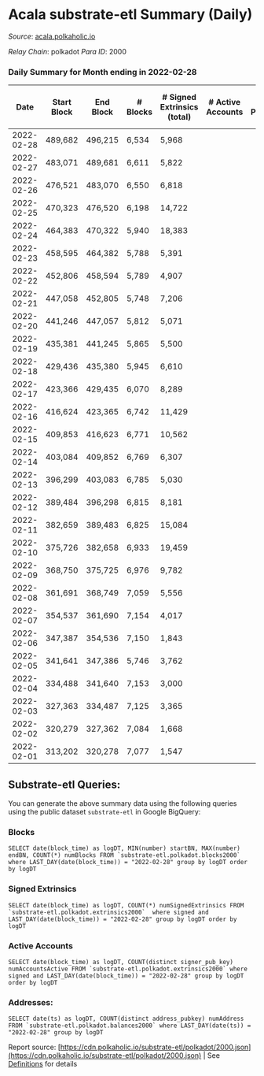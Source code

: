 # Acala substrate-etl Summary (Daily)

_Source_: [acala.polkaholic.io](https://acala.polkaholic.io)

*Relay Chain*: polkadot
*Para ID*: 2000



### Daily Summary for Month ending in 2022-02-28


| Date | Start Block | End Block | # Blocks | # Signed Extrinsics (total) | # Active Accounts | # Passive | # New | # Addresses with Balances | # Events | # Transfers | # XCM Transfers In | # XCM Transfers Out |
| ---- | ----------- | --------- | -------- | --------------------------- | ----------------- | --------- | ----- | ------------------------- | -------- | ----------- | ------------------ | ------------------- |
| 2022-02-28 | 489,682 | 496,215 | 6,534  | 5,968 |  |  |  | 147,203 | 72,766 | 9,511 ($3,860,842.07) |   |   |
| 2022-02-27 | 483,071 | 489,681 | 6,611  | 5,822 |  |  |  | 146,874 | 71,157 | 9,200 ($3,126,468.12) |   |   |
| 2022-02-26 | 476,521 | 483,070 | 6,550  | 6,818 |  |  |  | 146,537 | 76,860 | 10,012 ($3,617,026.12) |   |   |
| 2022-02-25 | 470,323 | 476,520 | 6,198  | 14,722 |  |  |  | 146,141 | 119,389 | 14,786 ($6,574,895.58) |   |   |
| 2022-02-24 | 464,383 | 470,322 | 5,940  | 18,383 |  |  |  | 144,938 | 142,827 | 17,876 ($8,352,641.83) |   |   |
| 2022-02-23 | 458,595 | 464,382 | 5,788  | 5,391 |  |  |  | 143,820 | 66,104 | 9,194 ($3,897,179.25) |   |   |
| 2022-02-22 | 452,806 | 458,594 | 5,789  | 4,907 |  |  |  | 143,666 | 65,893 | 9,181 ($5,514,259.16) |   |   |
| 2022-02-21 | 447,058 | 452,805 | 5,748  | 7,206 |  |  |  | 143,492 | 79,831 | 11,656 ($10,747,783.68) |   |   |
| 2022-02-20 | 441,246 | 447,057 | 5,812  | 5,071 |  |  |  | 143,250 | 67,875 | 9,310 ($10,540,009.78) |   |   |
| 2022-02-19 | 435,381 | 441,245 | 5,865  | 5,500 |  |  |  | 143,083 | 71,696 | 9,990 ($5,322,813.64) |   |   |
| 2022-02-18 | 429,436 | 435,380 | 5,945  | 6,610 |  |  |  | 142,904 | 80,687 | 11,408 ($6,929,564.51) |   |   |
| 2022-02-17 | 423,366 | 429,435 | 6,070  | 8,289 |  |  |  | 142,659 | 93,488 | 13,802 ($7,908,543.33) |   |   |
| 2022-02-16 | 416,624 | 423,365 | 6,742  | 11,429 |  |  |  | 142,444 | 126,296 | 19,339 ($17,217,326.44) |   |   |
| 2022-02-15 | 409,853 | 416,623 | 6,771  | 10,562 |  |  |  | 142,179 | 107,738 | 13,871 ($10,274,563.30) |   |   |
| 2022-02-14 | 403,084 | 409,852 | 6,769  | 6,307 |  |  |  | 141,924 | 76,872 | 9,384 ($10,971,970.82) |   |   |
| 2022-02-13 | 396,299 | 403,083 | 6,785  | 5,030 |  |  |  | 141,758 | 70,512 | 8,512 ($2,826,084.99) |   |   |
| 2022-02-12 | 389,484 | 396,298 | 6,815  | 8,181 |  |  |  | 141,665 | 92,103 | 12,114 ($6,046,786.47) |   |   |
| 2022-02-11 | 382,659 | 389,483 | 6,825  | 15,084 |  |  |  | 141,538 | 148,624 | 21,217 ($37,487,825.77) |   |   |
| 2022-02-10 | 375,726 | 382,658 | 6,933  | 19,459 |  |  |  | 141,232 | 181,987 | 23,665 ($77,172,193.84) |   |   |
| 2022-02-09 | 368,750 | 375,725 | 6,976  | 9,782 |  |  |  | 140,787 | 95,670 | 8,488 ($7,964,443.68) |   |   |
| 2022-02-08 | 361,691 | 368,749 | 7,059  | 5,556 |  |  |  | 140,297 | 57,184 | 3,932 ($632,468.49) |   |   |
| 2022-02-07 | 354,537 | 361,690 | 7,154  | 4,017 |  |  |  | 139,955 | 41,840 | 2,679 ($4,052,444.72) |   |   |
| 2022-02-06 | 347,387 | 354,536 | 7,150  | 1,843 |  |  |  | 139,686 | 27,181 | 1,280 ($179,350.59) |   |   |
| 2022-02-05 | 341,641 | 347,386 | 5,746  | 3,762 |  |  |  |  | 625,201 | 118,762 ($396,307.59) |   |   |
| 2022-02-04 | 334,488 | 341,640 | 7,153  | 3,000 |  |  |  | 135,092 | 32,336 | 2,177 ($550,060.99) |   |   |
| 2022-02-03 | 327,363 | 334,487 | 7,125  | 3,365 |  |  |  | 134,872 | 34,117 | 2,648 ($459,684.98) |   |   |
| 2022-02-02 | 320,279 | 327,362 | 7,084  | 1,668 |  |  |  | 134,685 | 24,395 | 1,019 ($406,281.46) |   |   |
| 2022-02-01 | 313,202 | 320,278 | 7,077  | 1,547 |  |  |  | 134,571 | 23,145 | 811 ($357,194.84) |   |   |

## Substrate-etl Queries:
You can generate the above summary data using the following queries using the public dataset `substrate-etl` in Google BigQuery:


### Blocks
```
SELECT date(block_time) as logDT, MIN(number) startBN, MAX(number) endBN, COUNT(*) numBlocks FROM `substrate-etl.polkadot.blocks2000`  where LAST_DAY(date(block_time)) = "2022-02-28" group by logDT order by logDT
```


### Signed Extrinsics
```
SELECT date(block_time) as logDT, COUNT(*) numSignedExtrinsics FROM `substrate-etl.polkadot.extrinsics2000`  where signed and LAST_DAY(date(block_time)) = "2022-02-28" group by logDT order by logDT
```


### Active Accounts
```
SELECT date(block_time) as logDT, COUNT(distinct signer_pub_key) numAccountsActive FROM `substrate-etl.polkadot.extrinsics2000` where signed and LAST_DAY(date(block_time)) = "2022-02-28" group by logDT order by logDT
```


### Addresses:
```
SELECT date(ts) as logDT, COUNT(distinct address_pubkey) numAddress FROM `substrate-etl.polkadot.balances2000` where LAST_DAY(date(ts)) = "2022-02-28" group by logDT
```



Report source: [https://cdn.polkaholic.io/substrate-etl/polkadot/2000.json](https://cdn.polkaholic.io/substrate-etl/polkadot/2000.json) | See [Definitions](/DEFINITIONS.md) for details
